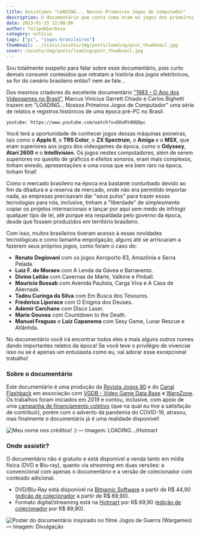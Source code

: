 ```yaml
---
title: Assistimos "LOADING... Nossos Primeiros Jogos de Computador"
description: O documentário que conta como eram os jogos dos primeiros microcomputadores pessoais.
date: 2023-01-15 12:00:00
author: felipebbarbosa
category: notícia
tags: ["pc", "jogos-brasileiros"]
thumbnail: ../static/assets/img/posts/loading/post_thumbnail.jpg
cover: /assets/img/posts/loading/post_thumbnail.jpg
---
```


Sou totalmente suspeito para falar sobre esse documentário, pois curto demais consumir conteúdos que retratam a história dos jogos eletrônicos, se for do cenário brasileiro então? nem se fale... 

Dos mesmos criadores do excelente documentário ["1983 - O Ano dos Videogames no Brasil"](https://youtu.be/BpYfeR7p8yw), Marcus Vinicius Garrett Chiado e Carlos Bighetti trazem em "LOADING... Nossos Primeiros Jogos de Computador" uma série de relatos e registros históricos de uma época pré-PC no Brasil.

`youtube: https://www.youtube.com/watch?v=DOvRYd0Q0pc`

Você terá a oportunidade de conhecer jogos dessas máquinas pioneiras, tais como o **Apple II**, o **TRS Color**, o **ZX Spectrum**, o **Amiga** e o **MSX**, que eram superiores aos jogos dos videogames da época, como o **Odyssey**, **Atari 2600** e o **Intellivision**. Os jogos nestes computadores, além de serem superiores no quesito de gráficos e efeitos sonoros, eram mais complexos, tinham enredo, apresentações e uma coisa que era bem raro na época, tinham final!

Como o mercado brasileiro na época era bastante conturbado devido ao fim da ditadura e a reserva de mercado, onde não era permitido importar nada, as empresas precisavam dar "seus pulos" para trazer essas tecnologias para nós, inclusive, tinham a "liberdade" de simplesmente copiar os projetos internacionais e lançar por aqui sem medo de infringir qualquer tipo de lei, até porque era respaldada pelo governo da época, desde que fossem produzidos em território brasileiro.


Com isso, muitos brasileiros tiveram acesso à essas novidades tecnológicas e como tamanha empolgação, alguns até se arriscaram a fazerem seus próprios jogos, como foram o caso de:

- **Renato Degiovani** com os jogos Aeroporto 83, Amazônia e Serra Pelada.
- **Luiz F. de Moraes** com A Lenda da Gávea e Barravento.
- **Divino Leitão** com Cavernas de Marte, Valkirie e Pinball.
- **Mauricio Bussab** com Avenida Paulista, Carga Viva e A Casa de Akernaak.
- **Tadeu Curinga da Silva** com Em Busca dos Tesouros.
- **Frederico Liporace** com O Enigma dos Deuses.
- **Ademir Carchano** com Disco Laser.
- **Mario Gouvea** com Countdown to the Death.
- **Manuel Fraguas** e **Luiz Capanema** com Sexy Game, Lunar Rescue e Atlântida. 

No documentário você irá encontrar todos eles e mais alguns outros nomes dando importantes relatos da época! Se você teve o privilégio de vivenciar isso ou se é apenas um entusiasta como eu, vai adorar esse excepcional trabalho!

### Sobre o documentário

Este documentário é uma produção da [Revista Jogos 80](https://www.jogos80.com.br/) e do [Canal Flashback](https://www.youtube.com/channel/UCzgdopElkXdUvqMO3IEkuFQ) em associação com [VGDB - Vídeo Game Data Base](https://www.vgdb.com.br/) e [WarpZone](https://warpzone.me/). Os trabalhos foram iniciados em 2019 e contou, inclusive, com apoio de uma [campanha de financiamento coletivo](https://www.kickante.com.br/vaquinha-online/loading) (que na qual eu tive a satisfação de contribuir), porém com o advento da pandemia do COVID-19, atrasou, mas finalmente o documentário já é uma realidade disponível!

![Meu nome nos créditos! :) — Imagem: LOADING.../Hotmart](/assets/img/posts/loading/credits_felipebbarbosa.jpg)

### Onde assistir?

O documentário não é gratuito e está disponível a venda tanto em mídia física (DVD e Blu-ray), quanto via *streaming* em duas versões: a convencional com apenas o documentário e a versão de colecionador com conteúdo adicional.

- DVD/Blu-Ray está disponível na [Bitnamic Software](https://www.bitnamic.com.br/produto/loading-nossos-primeiros-jogos-de-computador/) a partir de R$ 44,90 ([edição de colecionador](https://www.bitnamic.com.br/produto/loading-nossos-primeiros-jogos-de-computador-colecionador/) a partir de R$ 69,90).
- Formato digital/streaming está na [Hotmart](https://hotmart.com/pt-br/marketplace/produtos/loading-nossos-primeiros-jogos-de-computador-standard) por R$ 69,90 ([edição de colecionador](https://hotmart.com/pt-br/marketplace/produtos/loading-colecionador) por R$ 89,90).

![Poster do documentário inspirado no filme Jogos de Guerra (Wargames) — Imagem: Divulgação](/assets/img/posts/loading/poster.jpg)